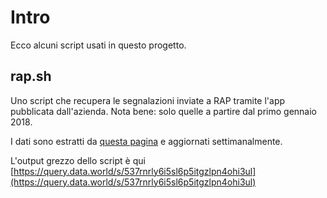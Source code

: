 # Intro

Ecco alcuni script usati in questo progetto.

## rap.sh

Uno script che recupera le segnalazioni inviate a RAP tramite l'app pubblicata dall'azienda. Nota bene: solo quelle a partire dal primo gennaio 2018.

I dati sono estratti da [questa pagina](http://www.rapspaservizi.it/develop1/bastaundito/bastaundito_dev/mappa) e aggiornati settimanalmente.

L'output grezzo dello script è qui [https://query.data.world/s/537rnrly6i5sl6p5itgzlpn4ohi3ul](https://query.data.world/s/537rnrly6i5sl6p5itgzlpn4ohi3ul)